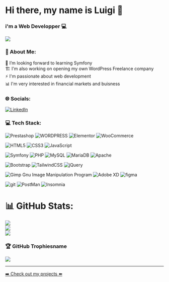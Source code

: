 # Hi there, my name is Luigi 👋
### i'm a Web Developper 💻

<img src='https://komarev.com/ghpvc/?username=LuigiG34&color=lightgrey&style=flat-square'>

### 💫 About Me:
🔭 I’m looking forward to learning Symfony<br>🏗️ I'm also working on opening my own WordPress Freelance company<br>⚡ I'm passionate about web development<br>📊 I'm very interested in financial markets and buisness
### 🌐 Socials:
[![LinkedIn](https://img.shields.io/badge/LinkedIn-%230077B5.svg?logo=linkedin&logoColor=white)](https://linkedin.com/in/luigi-gdm/) 


### 💻 Tech Stack:

![Prestashop](https://img.shields.io/badge/prestashop-A5ACFF?style=for-the-badge&logo=prestashop&logoColor=black) ![WORDPRESS](https://img.shields.io/badge/Wordpress-A5ACFF?style=for-the-badge&logo=wordpress&logoColor=black) ![Elementor](https://img.shields.io/static/v1?style=for-the-badge&message=Elementor&color=A5ACFF&logo=Elementor&logoColor=black&label=) ![WooCommerce](https://img.shields.io/badge/WooCommerce-A5ACFF?style=for-the-badge&logo=woo&logoColor=black)


![HTML5](https://img.shields.io/badge/html5-4B58FF?style=for-the-badge&logo=html5&logoColor=white) ![CSS3](https://img.shields.io/badge/css3-4B58FF?style=for-the-badge&logo=css3&logoColor=white) ![JavaScript](https://img.shields.io/badge/javascript-4B58FF?style=for-the-badge&logo=javascript&logoColor=white)

![Symfony](https://img.shields.io/badge/Symfony-0014FF?style=for-the-badge&logo=Symfony&logoColor=white) ![PHP](https://img.shields.io/badge/php-0014FF?style=for-the-badge&logo=php&logoColor=white) ![MySQL](https://img.shields.io/badge/mysql-0014FF?style=for-the-badge&logo=mysql&logoColor=white) ![MariaDB](https://img.shields.io/badge/MariaDB-0014FF?style=for-the-badge&logo=mariadb&logoColor=white) ![Apache](https://img.shields.io/badge/Apache-0014FF?style=for-the-badge&logo=Apache&logoColor=white) 

![Bootstrap](https://img.shields.io/badge/bootstrap-000CBA?style=for-the-badge&logo=bootstrap&logoColor=white) ![TailwindCSS](https://img.shields.io/badge/tailwindcss-000CBA?style=for-the-badge&logo=tailwind-css&logoColor=white) ![jQuery](https://img.shields.io/badge/jquery-000CBA?style=for-the-badge&logo=jquery&logoColor=white)

![Gimp Gnu Image Manipulation Program](https://img.shields.io/badge/Gimp-657D8B?style=for-the-badge&logo=gimp&logoColor=FFFFFF) ![Adobe XD](https://img.shields.io/badge/Adobe%20XD-470137?style=for-the-badge&logo=Adobe%20XD&logoColor=#FF61F6) ![figma](https://img.shields.io/badge/Figma-F24E1E?style=for-the-badge&logo=figma&logoColor=white)

![git](https://img.shields.io/badge/GIT-E44C30?style=for-the-badge&logo=git&logoColor=white) ![PostMan](https://img.shields.io/badge/Postman-FF6C37?style=for-the-badge&logo=Postman&logoColor=white) ![Insomnia](https://img.shields.io/badge/Insomnia-5849be?style=for-the-badge&logo=Insomnia&logoColor=white)

# 📊 GitHub Stats:

![](https://github-readme-stats-git-masterrstaa-rickstaa.vercel.app/api?username=LuigiG34&theme=dark&hide_border=false&include_all_commits=true&count_private=true)<br/>
![](https://github-readme-streak-stats.herokuapp.com/?user=LuigiG34&theme=dark&hide_border=false)<br/>
![](https://github-readme-stats-git-masterrstaa-rickstaa.vercel.app/api/top-langs/?username=LuigiG34&theme=dark&hide_border=false&include_all_commits=true&count_private=true&layout=compact)


### 🏆 GitHub Trophiesname
![](https://github-profile-trophy.vercel.app/?username=LuigiG34&theme=radical&no-frame=true&no-bg=false&margin-w=4)

---

<p><a href="https://luigig34.github.io/my-portfolio/" target="_blank" rel="noreferrer">➡️ Check out my projects ⬅️</a></p>
